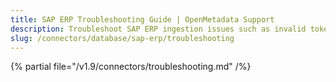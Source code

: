 ```yaml
---
title: SAP ERP Troubleshooting Guide | OpenMetadata Support
description: Troubleshoot SAP ERP ingestion issues such as invalid token, missing endpoints, or metadata loss.
slug: /connectors/database/sap-erp/troubleshooting
---
```


{% partial file="/v1.9/connectors/troubleshooting.md" /%}
